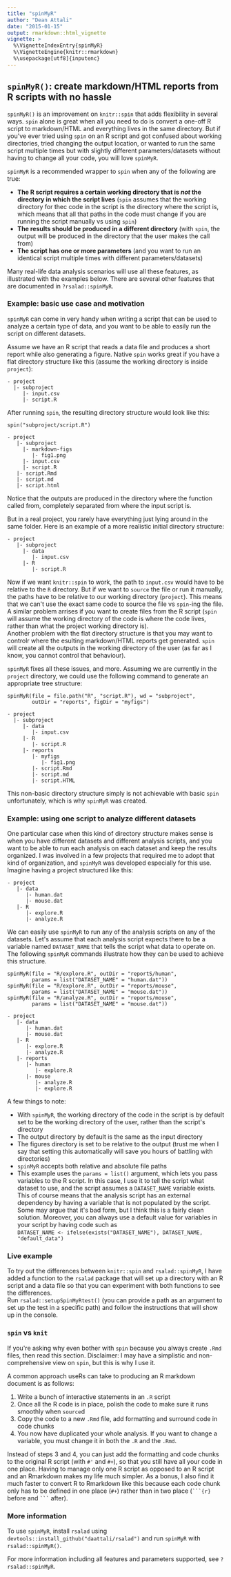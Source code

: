 ```yaml
---
title: "spinMyR"
author: "Dean Attali"
date: "2015-01-15"
output: rmarkdown::html_vignette
vignette: >
  %\VignetteIndexEntry{spinMyR}
  %\VignetteEngine{knitr::rmarkdown}
  %\usepackage[utf8]{inputenc}
---
```




## `spinMyR()`: create markdown/HTML reports from R scripts with no hassle

`spinMyR()` is an improvement on `knitr::spin` that adds flexibility in several
ways. `spin` alone is great when all you need to do is convert a one-off R 
script to markdown/HTML and everything lives in the same directory.  But if 
you've ever tried using `spin` on an R script and got confused about working 
directories, tried changing the output location, or wanted to run the same 
script multiple times but with slightly different parameters/datasets without 
having to change all your code, you will love `spinMyR`.

`spinMyR` is a recommended wrapper to `spin` when any of the following are true:

- __The R script requires a certain working directory that is _not_ the directory
in which the script lives__ (`spin` assumes that the working directory for thec
code in the script is the directory where the script is,  which means that
all that paths in the code must change if you are running the script manually
vs using `spin`)    
- __The results should be produced in a different directory__ (with `spin`, the
output will be produced in the directory that the user makes the call from)  
- __The script has one or more parameters__ (and you want to run an identical
script multiple times with different parameters/datasets)

Many real-life data analysis scenarios will use all these features, as
illustrated with the examples below.  There are several other features that are
documented in `?rsalad::spinMyR`.

### Example: basic use case and motivation

`spinMyR` can come in very handy when writing a script that can be used to
analyze a certain type of data, and you want to be able to easily run the script
on different datasets.

Assume we have an R script that reads a data file and produces a
short report while also generating a figure. Native `spin` works great if you
have a flat directory structure like this (assume the working directory is 
inside `project`):

```
- project
  |- subproject
     |- input.csv
     |- script.R
```

After running `spin`, the resulting directory structure would look like this:

```
spin("subproject/script.R")

- project
   |- subproject
     |- markdown-figs
        |- fig1.png
     |- input.csv
     |- script.R
   |- script.Rmd
   |- script.md
   |- script.html
```

Notice that the outputs are produced in the directory where the function called
from, completely separated from where the input script is.  

But in a real project, you rarely have everything just lying around in the same
folder.  Here is an example of a more realistic initial directory structure:

```
- project
   |- subproject
     |- data
        |- input.csv
     |- R
        |- script.R
```

Now if we want `knitr::spin` to work, the path to `input.csv` would have to be
relative to the `R` directory. But if we want to `source` the file or run
it manually, the paths have to be relative to our working directory (`project`).
This means that we can't use the exact same code to source the file vs
`spin`-ing the file. A similar problem arrises if you want to create files from 
the R script (`spin` will assume the working directory of the code is where the 
code lives, rather than what the project working directory is).  
Another problem with the flat directory structure is that you may want to
controlr where the esulting markdown/HTML reports get generated. `spin` will
create all the outputs in the working directory of the user (as far as
I know, you cannot control that behaviour).

`spinMyR` fixes all these issues, and more. Assuming we are currently in the
`project` directory, we could use the following command to generate an
appropriate tree structure:

```
spinMyR(file = file.path("R", "script.R"), wd = "subproject",
        outDir = "reports", figDir = "myfigs")

- project
  |- subproject
     |- data
        |- input.csv
     |- R
        |- script.R
     |- reports
        |- myfigs
           |- fig1.png
        |- script.Rmd
        |- script.md
        |- script.HTML
```

This non-basic directory structure simply is not achievable with basic `spin`
unfortunately, which is why `spinMyR` was created.

### Example: using one script to analyze different datasets

One particular case when this kind of directory structure makes sense is when
you have different datasets and different analysis scripts, and you want to be
able to run each analysis on each dataset and keep the results organized.
I was involved in a few projects that required me to adopt that kind of
organization, and `spinMyR` was developed especially for this use.  Imagine
having a project structured like this:

```
- project
   |- data
      |- human.dat
      |- mouse.dat
   |- R
      |- explore.R
      |- analyze.R
```

We can easily use `spinMyR` to run any of the analysis scripts on any of the
datasets.  Let's assume that each analysis script expects there to be a
variable named `DATASET_NAME` that tells the script what data to operate on.
The following `spinMyR` commands illustrate how they can be used to achieve
this structure.

```
spinMyR(file = "R/explore.R", outDir = "reportS/human",
        params = list("DATASET_NAME" = "human.dat"))
spinMyR(file = "R/explore.R", outDir = "reports/mouse",
        params = list("DATASET_NAME" = "mouse.dat"))
spinMyR(file = "R/analyze.R", outDir = "reports/mouse",
        params = list("DATASET_NAME" = "mouse.dat"))

- project
   |- data
      |- human.dat
      |- mouse.dat
   |- R
      |- explore.R
      |- analyze.R
   |- reports
      |- human
         |- explore.R
      |- mouse
         |- analyze.R
         |- explore.R
```


A few things to note:  

- With `spinMyR`, the working directory of the code in the script is by default
set to be the working directory of the user, rather than the script's directory  
- The output directory by default is the same as the input directory  
- The figures directory is set to be relative to the output (trust me when I say
that setting this automatically will save you hours of battling with
directories)  
- `spinMyR` accepts both relative and absolute file paths  
- This example uses the `params = list()` argument, which lets you pass 
variables to the R script.  In this case, I use it to tell the script what
dataset to use, and the script assumes a `DATASET_NAME` variable exists. This 
of course means that the analysis script has an external dependency by having
a variable that is not populated by the script.  Some may argue that it's bad
form, but I think this is a fairly clean solution.  Moreover, you can
always use a default value for variables in your script by having code such as  
`DATASET_NAME <- ifelse(exists("DATASET_NAME"), DATASET_NAME, "default_data")`


### Live example

To try out the differences between `knitr::spin` and `rsalad::spinMyR`, I have
added a function to the `rsalad` package that will set up a directory with 
an R script and a data file so that you can experiment with both functions to
see the differences.  
Run `rsalad::setupSpinMyRtest()` (you can provide a path as an argument to set
up the test in a specific path) and follow the instructions that will show up
in the console.


### `spin` vs `knit`

If you're asking why even bother with `spin` because you always create `.Rmd`
files, then read this section.  Disclaimer: I may have a simplistic and 
non-comprehensive view on `spin`, but this is why I use it.  

A common approach useRs can take to producing an R markdown document is as
follows:  
1. Write a bunch of interactive statements in an `.R` script  
2. Once all the R code is in place, polish the code to make sure it runs
smoothly when `source`d  
3. Copy the code to a new `.Rmd` file, add formatting and surround code in 
code chunks  
4. You now have duplicated your whole analysis. If you want to change a
variable, you must change it in both the `.R` and the `.Rmd`.

Instead of steps 3 and 4, you can just add the formatting and code chunks to
the original R script (with `#'` and `#+`), so that you still have all your code
in one place. Having to manage only one R script as opposed to an R script and
an Rmarkdown makes my life much simpler.  As a bonus, I also find it much faster 
to convert R to Rmarkdown like this because each code chunk only has to be 
defined in one place (`#+`)  rather than in two place (`` ```{r} `` before 
and `` ``` `` after).


### More information

To use `spinMyR`, install `rsalad` using
`devtools::install_github("daattali/rsalad")` and run `spinMyR` with
`rsalad::spinMyR()`.  

For more information including all features and parameters supported, see
`?rsalad::spinMyR`.
